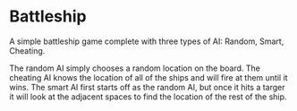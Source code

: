 # Battleship

A simple battleship game complete with three types of AI: Random, Smart, Cheating.

The random AI simply chooses a random location on the board. 
The cheating AI knows the location of all of the ships and will fire at them until it wins. 
The smart AI first starts off as the random AI, but once it hits a targer it will look at the adjacent spaces to find the location of the rest of the ship. 
